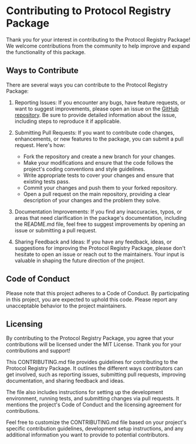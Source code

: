 # Contributing to Protocol Registry Package

Thank you for your interest in contributing to the Protocol Registry Package! We welcome contributions from the community to help improve and expand the functionality of this package.

## Ways to Contribute

There are several ways you can contribute to the Protocol Registry Package:

1. Reporting Issues: If you encounter any bugs, have feature requests, or want to suggest improvements, please open an issue on the [GitHub repository](https://github.com/blndgs/protocol_registry/issues). Be sure to provide detailed information about the issue, including steps to reproduce it if applicable.

2. Submitting Pull Requests: If you want to contribute code changes, enhancements, or new features to the package, you can submit a pull request. Here's how:
   - Fork the repository and create a new branch for your changes.
   - Make your modifications and ensure that the code follows the project's coding conventions and style guidelines.
   - Write appropriate tests to cover your changes and ensure that existing tests pass.
   - Commit your changes and push them to your forked repository.
   - Open a pull request on the main repository, providing a clear description of your changes and the problem they solve.

3. Documentation Improvements: If you find any inaccuracies, typos, or areas that need clarification in the package's documentation, including the README.md file, feel free to suggest improvements by opening an issue or submitting a pull request.

4. Sharing Feedback and Ideas: If you have any feedback, ideas, or suggestions for improving the Protocol Registry Package, please don't hesitate to open an issue or reach out to the maintainers. Your input is valuable in shaping the future direction of the project.

## Code of Conduct

Please note that this project adheres to a Code of Conduct. By participating in this project, you are expected to uphold this code. Please report any unacceptable behavior to the project maintainers.

## Licensing

By contributing to the Protocol Registry Package, you agree that your contributions will be licensed under the MIT License.
Thank you for your contributions and support!

This CONTRIBUTING.md file provides guidelines for contributing to the Protocol Registry Package. It outlines the different ways contributors can get involved, such as reporting issues, submitting pull requests, improving documentation, and sharing feedback and ideas.

The file also includes instructions for setting up the development environment, running tests, and submitting changes via pull requests. It mentions the project's Code of Conduct and the licensing agreement for contributions.

Feel free to customize the CONTRIBUTING.md file based on your project's specific contribution guidelines, development setup instructions, and any additional information you want to provide to potential contributors.

